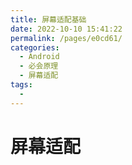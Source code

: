 ```yaml
---
title: 屏幕适配基础
date: 2022-10-10 15:41:22
permalink: /pages/e0cd61/
categories:
  - Android
  - 必会原理
  - 屏幕适配
tags:
  - 
---
```

# 屏幕适配
